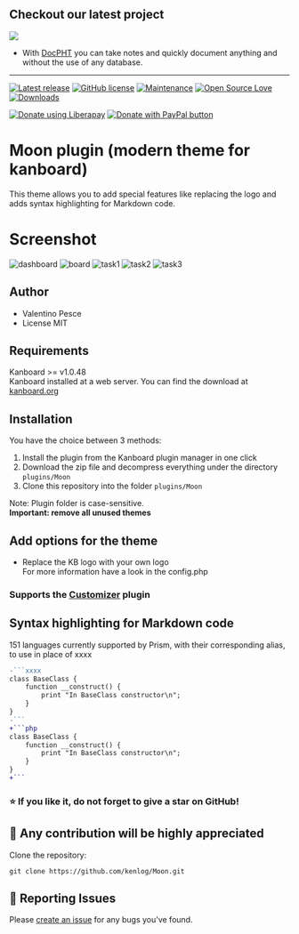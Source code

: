 ## Checkout our latest project
[![](https://raw.githubusercontent.com/docpht/docpht/master/public/assets/img/logo.png)](https://github.com/docpht/docpht)

- With [DocPHT](https://github.com/docpht/docpht) you can take notes and quickly document anything and without the use of any database.
-----------

[![Latest release](https://img.shields.io/github/release/kenlog/Moon.svg)](https://github.com/kenlog/Moon/releases)
[![GitHub license](https://img.shields.io/github/license/Naereen/StrapDown.js.svg)](https://github.com/kenlog/Moon/blob/master/LICENSE)
[![Maintenance](https://img.shields.io/badge/Maintained%3F-yes-green.svg)](https://github.com/kenlog/Moon/graphs/contributors)
[![Open Source Love](https://badges.frapsoft.com/os/v1/open-source.svg?v=103)]()
[![Downloads](https://img.shields.io/github/downloads/kenlog/Moon/total.svg)](https://github.com/kenlog/Moon/releases)

<noscript><a href="https://liberapay.com/kenlog/donate"><img alt="Donate using Liberapay" src="https://liberapay.com/assets/widgets/donate.svg"></a></noscript>
<a href="https://paypal.me/kenlog"><img src="https://www.paypalobjects.com/en_US/i/btn/btn_donate_SM.gif" border="0" name="submit" title="PayPal - The safer, easier way to pay online!" alt="Donate with PayPal button" /></a>

# Moon plugin (modern theme for kanboard)

This theme allows you to add special features like replacing the logo and adds syntax highlighting for Markdown code.

# Screenshot
![dashboard](https://user-images.githubusercontent.com/11728231/47354997-877d4980-d6c0-11e8-9cd5-205d28e04b42.png)
![board](https://user-images.githubusercontent.com/11728231/47355000-89dfa380-d6c0-11e8-80df-41387c603ceb.png)
![task1](https://user-images.githubusercontent.com/11728231/47355004-8ba96700-d6c0-11e8-8f20-9a4f1e3c3038.png)
![task2](https://user-images.githubusercontent.com/11728231/47355009-8cda9400-d6c0-11e8-8b4b-bf1e222c8c89.png)
![task3](https://user-images.githubusercontent.com/11728231/47355014-8ea45780-d6c0-11e8-8293-061ba548783b.png)

Author
------------
- Valentino Pesce
- License MIT

Requirements
------------
Kanboard >= v1.0.48  
Kanboard installed at a web server.
You can find the download at [kanboard.org](https://kanboard.org/)

Installation
------------
You have the choice between 3 methods:

1. Install the plugin from the Kanboard plugin manager in one click
2. Download the zip file and decompress everything under the directory `plugins/Moon`
3. Clone this repository into the folder `plugins/Moon`

Note: Plugin folder is case-sensitive.  
**Important: remove all unused themes**

Add options for the theme
------------
- Replace the KB logo with your own logo  
For more information have a look in the config.php  
### Supports the [Customizer](https://github.com/creecros/Customizer) plugin

Syntax highlighting for Markdown code
------------
151 languages currently supported by Prism, with their corresponding alias, to use in place of xxxx
 
```diff
-```xxxx
class BaseClass {
    function __construct() {
        print "In BaseClass constructor\n";
    }
}
-```
+```php
class BaseClass {
    function __construct() {
        print "In BaseClass constructor\n";
    }
}
+```
```

### :star: If you like it, do not forget to give a star on GitHub!

:construction_worker: Any contribution will be highly appreciated
------------
Clone the repository: 
```console 
git clone https://github.com/kenlog/Moon.git
```
:bug: Reporting Issues
------------
Please [create an issue](https://github.com/kenlog/Moon/issues) for any bugs you've found.
